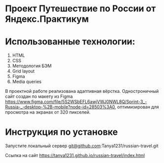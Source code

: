 # Проект Путешествие по России от Яндекс.Практикум

# Использованные технологии:
1. HTML
2. CSS
3. Методология БЭМ
4. Grid layout
5. Figma
6. Media queries

В проектной работе реализована адаптивная вёрстка. Одностроничный сайт создан по макету из Figma https://www.figma.com/file/5S2WSbEFL6awjVWJ0NWL8Q/Sprint-3_-Russia-_-desktop-%2B-mobile?node-id=28503%3A0, оптимизирован для просмотра на экранах от 320 пикселей.

# Инструкция по установке 
Запустите локальный сервер
git@github.com:Tanya1231/russian-travel.git

Ссылка на сайт https://tanya1231.github.io/russian-travel/index.html
